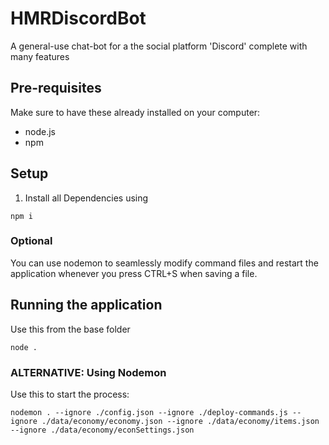 # HMRDiscordBot
A general-use chat-bot for a the social platform 'Discord' complete with many features

## Pre-requisites
Make sure to have these already installed on your computer:
- node.js
- npm 

## Setup
1. Install all Dependencies using
```
npm i
```
### Optional
You can use nodemon to seamlessly modify command files and restart the application whenever you press CTRL+S when saving a file.

## Running the application
Use this from the base folder
```
node .
```

### ALTERNATIVE: Using Nodemon
Use this to start the process:
```
nodemon . --ignore ./config.json --ignore ./deploy-commands.js --ignore ./data/economy/economy.json --ignore ./data/economy/items.json --ignore ./data/economy/econSettings.json
```
